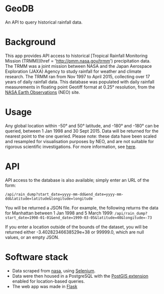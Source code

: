 # GeoDB
An API to query historical rainfall data.

# Background
This app provides API access to historical [Tropical Rainfall Monitoring Mission (TRMM)](href = 'http://pmm.nasa.gov/trmm') precipitation data. The TRMM was a joint mission between NASA and the Japan Aerospace Exploration (JAXA) Agency to study rainfall for weather and climate research. The TRMM ran from Nov 1997 to April 2015, collecting over 17 years of daily rainfall data. This database was populated with daily rainfall measurements in floating point Geotiff format at 0.25° resolution, from the [NASA Earth Observations](href='http://neo.sci.gsfc.nasa.gov/view.php?datasetId=TRMM_3B43D') (NEO) site.

# Usage
Any global location within -50° and 50° latitude, and -180° and -180° can be queried, between 1 Jan 1998 and 30 Sept 2015. Data will be returned for the nearest point to the one queried. Please note: these data have been scaled and resampled for visualisation purposes by NEO, and are not suitable for rigorous scientific investigations. For more information, see [here](href=http://neo.sci.gsfc.nasa.gov/blog/2013/12/23/csv-and-floating-point-geotiffs/).

# API
API access to the database is also available; simply enter an URL of the form:

```/api/rain_dump?start_date=yyyy-mm-dd&end_date=yyyy-mm-dd&latitude=latitude&longitude=longitude```

You will be returned a JSON file. For example, the following returns the data for Manhattan between 1 Jan 1998 and 5 March 1999:
```/api/rain_dump?start_date=1998-01-01&end_date=1999-03-05&latitude=40&longitude=-73```

If you enter a location outside of the bounds of the dataset, you will be returned either -3.40282346638529e+38 or 99999.0, which are null values, or an empty JSON.

# Software stack
- Data scraped from [nasa](http://neo.sci.gsfc.nasa.gov/view.php?datasetId=TRMM_3B43D&date=2015-09-01), using [Selenium](http://www.seleniumhq.org/).
- Data were then housed in a PostgreSQL with the [PostGIS extension](http://postgis.net/) enabled for location-based queries.
- The web app was made in [Flask](http://flask.pocoo.org/)
